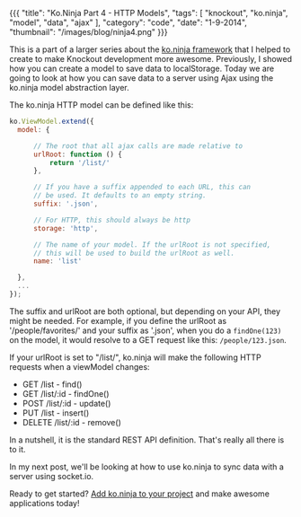 {{{
    "title": "Ko.Ninja Part 4 - HTTP Models",
    "tags": [ "knockout", "ko.ninja", "model", "data", "ajax" ],
    "category": "code",
    "date": "1-9-2014",
    "thumbnail": "/images/blog/ninja4.png"
}}}

This is a part of a larger series about the [ko.ninja framework](/blog/ko-ninja) that I helped to create to make Knockout development more awesome. Previously, I showed how you can create a model to save data to localStorage. Today we are going to look at how you can save data to a server using Ajax using the ko.ninja model abstraction layer.

The ko.ninja HTTP model can be defined like this:

```js
ko.ViewModel.extend({
  model: {

      // The root that all ajax calls are made relative to
      urlRoot: function () {
          return '/list/'
      },

      // If you have a suffix appended to each URL, this can 
      // be used. It defaults to an empty string.
      suffix: '.json',

      // For HTTP, this should always be http
      storage: 'http',

      // The name of your model. If the urlRoot is not specified,
      // this will be used to build the urlRoot as well.
      name: 'list'

  },
  ...
});
```

The suffix and urlRoot are both optional, but depending on your API, they might be needed. For example, if you define the urlRoot as '/people/favorites/' and your suffix as '.json', when you do a `findOne(123)` on the model, it would resolve to a GET request like this: `/people/123.json`.

If your urlRoot is set to "/list/", ko.ninja will make the following HTTP requests when a viewModel changes:

- GET /list - find()
- GET /list/:id - findOne()
- POST /list/:id - update()
- PUT /list - insert()
- DELETE /list/:id - remove()

In a nutshell, it is the standard REST API definition. That's really all there is to it.

In my next post, we'll be looking at how to use ko.ninja to sync data with a server using socket.io.

Ready to get started? [Add ko.ninja to your project](https://github.com/jcreamer898/ko.ninja) and make awesome applications today!